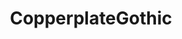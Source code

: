 ---
title: CopperplateGothic
crosslinks:
- UnnecessaryQuotes
- CrappyDesign
- pointlesslygendered
---